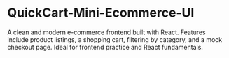 # QuickCart-Mini-Ecommerce-UI
A clean and modern e-commerce frontend built with React. Features include product listings, a shopping cart, filtering by category, and a mock checkout page. Ideal for frontend practice and React fundamentals.

